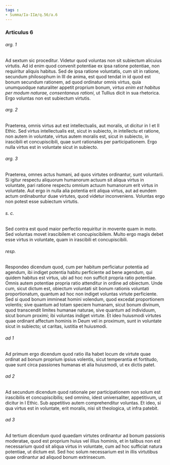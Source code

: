 ```yaml
---
tags : 
- Summa/Ia-IIæ/q.56/a.6
---
```


### Articulus 6

###### arg. 1
Ad sextum sic proceditur. Videtur quod voluntas non sit subiectum alicuius virtutis. Ad id enim quod convenit potentiae ex ipsa ratione potentiae, non requiritur aliquis habitus. Sed de ipsa ratione voluntatis, cum sit in ratione, secundum philosophum in III de anima, est quod tendat in id quod est bonum secundum rationem, ad quod ordinatur omnis virtus, quia unumquodque naturaliter appetit proprium bonum, *virtus enim est habitus per modum naturae, consentaneus rationi*, ut Tullius dicit in sua rhetorica. Ergo voluntas non est subiectum virtutis.

###### arg. 2
Praeterea, omnis virtus aut est intellectualis, aut moralis, ut dicitur in I et II Ethic. Sed virtus intellectualis est, sicut in subiecto, in intellectu et ratione, non autem in voluntate, virtus autem moralis est, sicut in subiecto, in irascibili et concupiscibili, quae sunt rationales per participationem. Ergo nulla virtus est in voluntate sicut in subiecto.

###### arg. 3
Praeterea, omnes actus humani, ad quos virtutes ordinantur, sunt voluntarii. Si igitur respectu aliquorum humanorum actuum sit aliqua virtus in voluntate, pari ratione respectu omnium actuum humanorum erit virtus in voluntate. Aut ergo in nulla alia potentia erit aliqua virtus, aut ad eundem actum ordinabuntur duae virtutes, quod videtur inconveniens. Voluntas ergo non potest esse subiectum virtutis.

###### s. c.
Sed contra est quod maior perfectio requiritur in movente quam in moto. Sed voluntas movet irascibilem et concupiscibilem. Multo ergo magis debet esse virtus in voluntate, quam in irascibili et concupiscibili.

###### resp.
Respondeo dicendum quod, cum per habitum perficiatur potentia ad agendum, ibi indiget potentia habitu perficiente ad bene agendum, qui quidem habitus est virtus, ubi ad hoc non sufficit propria ratio potentiae. Omnis autem potentiae propria ratio attenditur in ordine ad obiectum. Unde cum, sicut dictum est, obiectum voluntati sit bonum rationis voluntati proportionatum, quantum ad hoc non indiget voluntas virtute perficiente. Sed si quod bonum immineat homini volendum, quod excedat proportionem volentis; sive quantum ad totam speciem humanam, sicut bonum divinum, quod transcendit limites humanae naturae, sive quantum ad individuum, sicut bonum proximi; ibi voluntas indiget virtute. Et ideo huiusmodi virtutes quae ordinant affectum hominis in Deum vel in proximum, sunt in voluntate sicut in subiecto; ut caritas, iustitia et huiusmodi.

###### ad 1
Ad primum ergo dicendum quod ratio illa habet locum de virtute quae ordinat ad bonum proprium ipsius volentis, sicut temperantia et fortitudo, quae sunt circa passiones humanas et alia huiusmodi, ut ex dictis patet.

###### ad 2
Ad secundum dicendum quod rationale per participationem non solum est irascibilis et concupiscibilis; sed omnino, idest universaliter, appetitivum, ut dicitur in I Ethic. Sub appetitivo autem comprehenditur voluntas. Et ideo, si qua virtus est in voluntate, erit moralis, nisi sit theologica, ut infra patebit.

###### ad 3
Ad tertium dicendum quod quaedam virtutes ordinantur ad bonum passionis moderatae, quod est proprium huius vel illius hominis, et in talibus non est necessarium quod sit aliqua virtus in voluntate, cum ad hoc sufficiat natura potentiae, ut dictum est. Sed hoc solum necessarium est in illis virtutibus quae ordinantur ad aliquod bonum extrinsecum.


